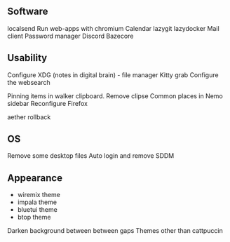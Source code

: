 ## Software
localsend
Run web-apps with chromium
Calendar
lazygit
lazydocker
Mail client
Password manager
Discord
Bazecore

## Usability
Configure XDG (notes in digital brain) - file manager
Kitty grab
Configure the websearch

Pinning items in walker clipboard. Remove clipse
Common places in Nemo sidebar
Reconfigure Firefox

aether rollback

## OS
Remove some desktop files
Auto login and remove SDDM

## Appearance
- wiremix theme
- impala theme
- bluetui theme
- btop theme

Darken background between between gaps
Themes other than cattpuccin
